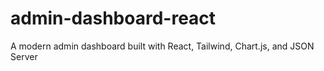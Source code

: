 # admin-dashboard-react
A modern admin dashboard built with React, Tailwind, Chart.js, and JSON Server
